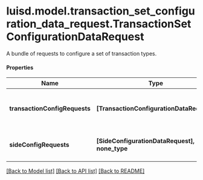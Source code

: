 # luisd.model.transaction_set_configuration_data_request.TransactionSetConfigurationDataRequest

A bundle of requests to configure a set of transaction types.

#### Properties
Name | Type | Description | Notes
------------ | ------------- | ------------- | -------------
**transactionConfigRequests** | **[TransactionConfigurationDataRequest]** | Collection of transaction type models | 
**sideConfigRequests** | **[SideConfigurationDataRequest], none_type** | Collection of side definition requests. | [optional] 

[[Back to Model list]](../../README.md#documentation-for-models) [[Back to API list]](../../README.md#documentation-for-api-endpoints) [[Back to README]](../../README.md)

